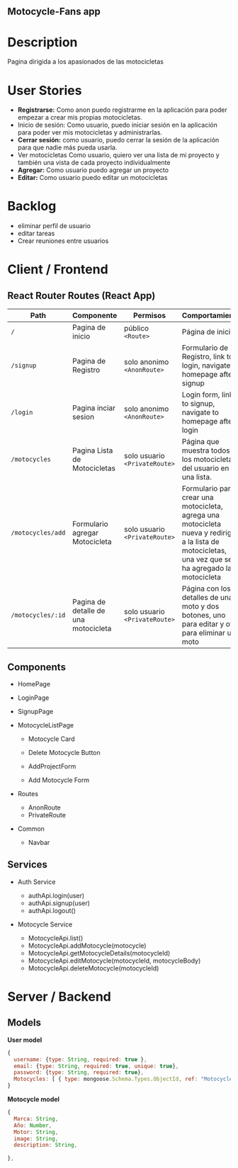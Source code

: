 ##  Motocycle-Fans app

# Description 

Pagina dirigida  a los apasionados de las motocicletas

# User Stories

- **Registrarse:** Como anon puedo registrarme en la aplicación para poder empezar a crear mis      propias motocicletas.
- Inicio de sesión: Como usuario, puedo iniciar sesión en la aplicación para poder ver mis motocicletas y administrarlas.
- **Cerrar sesión:** como usuario, puedo cerrar la sesión de la aplicación para que nadie más pueda usarla.
- Ver motocicletas Como usuario, quiero ver una lista de mi proyecto y también una vista de cada proyecto individualmente
- **Agregar:**  Como usuario puedo agregar un proyecto
- **Editar:**  Como usuario puedo editar un motocicletas

 #  Backlog
  - eliminar perfil de usuario
  - editar tareas
  - Crear reuniones entre usuarios


# Client / Frontend


## React Router Routes (React App)
| Path                      | Componente            | Permisos                 | Comportamiento                                                     |
| ------------------------- | -------------------- | --------------------------- | ------------------------------------------------------------ |
| `/`                       | Pagina de inicio            | público `<Route>`            | Página de inicio                                                    |
| `/signup`                 | Pagina de Registro           | solo anonimo `<AnonRoute>`    | Formulario de Registro, link to login, navigate to homepage after signup |
| `/login`                  | Pagina inciar sesion           | solo anonimo `<AnonRoute>`     | Login form, link to signup, navigate to homepage after login |
| `/motocycles`               | Pagina Lista de Motocicletas    | solo usuario `<PrivateRoute>`  | Página que muestra todos los motocicletas del usuario en una lista.                |
| `/motocycles/add`           | Formulario agregar Motocicleta      | solo usuario  `<PrivateRoute>`  |Formulario para crear una motocicleta, agrega una motocicleta nueva y redirige a la lista de motocicletas, una vez que se ha agregado la motocicleta |
| `/motocycles/:id`           | Pagina de detalle de una motocicleta   | solo usuario `<PrivateRoute>`  | Página con los detalles de una moto y dos botones, uno para editar y otro para eliminar una moto  |


## Components

- HomePage
 
- LoginPage

- SignupPage

- MotocycleListPage  
  * Motocycle Card
  * Delete Motocycle Button
  * <Link>  AddProjectForm

  * Add Motocycle Form

- Routes
  * AnonRoute
  * PrivateRoute

- Common
  * Navbar 

## Services

- Auth Service
  - authApi.login(user)
  - authApi.signup(user)
  - authApi.logout()

- Motocycle Service
  - MotocycleApi.list()
  - MotocycleApi.addMotocycle(motocycle)
  - MotocycleApi.getMotocycleDetails(motocycleId)
  - MotocycleApi.editMotocycle(motocycleId, motocycleBody)
  - MotocycleApi.deleteMotocycle(motocycleId)

# Server / Backend


## Models

**User model**

```javascript
{
  username: {type: String, required: true },
  email: {type: String, required: true, unique: true},
  password: {type: String, required: true},
  Motocycles: [ { type: mongoose.Schema.Types.ObjectId, ref: "Motocycle" } ]
}
```

**Motocycle model**

```javascript
{
  Marca: String,
  Año: Number,
  Motor: String,
  image: String,
  description: String,
  
},
```